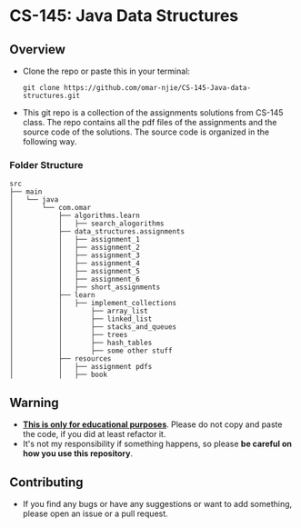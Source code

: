 # CS-145: Java Data Structures

## Overview

* Clone the repo or paste this in your terminal:

  ```
  git clone https://github.com/omar-njie/CS-145-Java-data-structures.git
  ```
* This git repo is a collection of the assignments solutions from CS-145 class. The repo contains all the pdf
  files of the assignments and the source code of the solutions. The source code is organized in the following way.

### Folder Structure

```
src
├── main
│   └── java
│       └── com.omar
│           ├── algorithms.learn
│           │   ├── search_alogorithms
│           ├── data_structures.assignments
│           │   ├── assignment_1
│           │   ├── assignment_2
│           │   ├── assignment_3
│           │   ├── assignment_4
│           │   ├── assignment_5
│           │   ├── assignment_6
│           │   ├── short_assignments
│           ├── learn
│           │   ├── implement_collections
│           │       ├── array_list
│           │       ├── linked_list
│           │       ├── stacks_and_queues
│           │       ├── trees
│           │       ├── hash_tables
│           │       ├── some other stuff
│           ├── resources
│           │   ├── assignment pdfs
│           │   ├── book
```

## Warning

* <u>**This is only for educational purposes**</u>. Please do not copy and paste the code, if you did at least refactor it.
* It's not my responsibility if something happens, so please **be careful on how you use this repository**.

## Contributing

* If you find any bugs or have any suggestions or want to add something, please open an issue or a pull request.